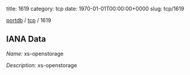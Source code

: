 title: 1619
category: tcp
date: 1970-01-01T00:00:00+0000
slug: tcp/1619

[portdb](/) / [tcp](/category/tcp.html) / 1619


## IANA Data

_Name:_ xs-openstorage

_Description:_ xs-openstorage

